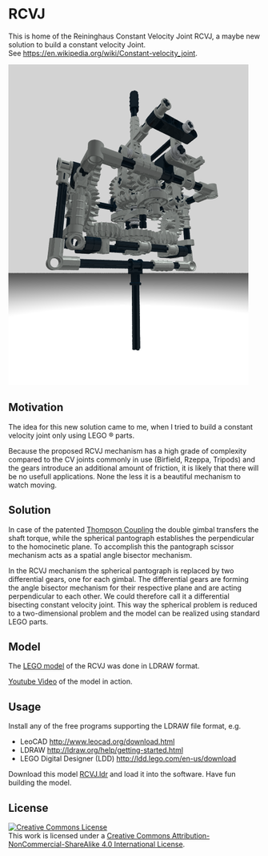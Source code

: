 # RCVJ

This is home of the Reininghaus Constant Velocity Joint RCVJ, a maybe new solution to build a constant velocity Joint.<br>
See https://en.wikipedia.org/wiki/Constant-velocity_joint.

![RCVJ.png](docs/V9b1.png)

## Motivation

The idea for this new solution came to me, when I tried to build a constant velocity joint only using LEGO &reg; parts.

Because the proposed RCVJ mechanism has a high grade of complexity compared to the CV joints commonly in use (Birfield, Rzeppa, Tripods) and the gears introduce an additional amount of friction, it is likely that there will be no usefull applications. None the less it is a beautiful mechanism to watch moving.

## Solution

In case of the patented [Thompson Coupling](https://en.wikipedia.org/wiki/Constant-velocity_joint#Thompson_coupling) the double gimbal transfers the shaft torque, while the spherical pantograph establishes the perpendicular to the homocinetic plane. To accomplish this the pantograph scissor mechanism acts as a spatial angle bisector mechanism.

In the RCVJ mechanism the spherical pantograph is replaced by two differential gears, one for each gimbal. The differential gears are forming the angle bisector mechanism for their respective plane and are acting perpendicular to each other. We could therefore call it a differential bisecting constant velocity joint. This way the spherical problem is reduced to a two-dimensional problem and the model can be realized using standard LEGO parts.

## Model

The [LEGO model](model/RCVJ.ldr) of the RCVJ was done in LDRAW format.

[Youtube Video](https://www.youtube.com/embed/okMCTcgzmAw?ecver=2) of the model in action.

## Usage

Install any of the free programs supporting the LDRAW file format, e.g.

* LeoCAD http://www.leocad.org/download.html
* LDRAW http://ldraw.org/help/getting-started.html
* LEGO Digital Designer (LDD) http://ldd.lego.com/en-us/download

Download this model [RCVJ.ldr](model/RCVJ.ldr) and load it into the software. Have fun building the model.

## License

<a rel="license" href="http://creativecommons.org/licenses/by-nc-sa/4.0/"><img alt="Creative Commons License" style="border-width:0" src="https://i.creativecommons.org/l/by-nc-sa/4.0/88x31.png" /></a><br />This work is licensed under a <a rel="license" href="http://creativecommons.org/licenses/by-nc-sa/4.0/">Creative Commons Attribution-NonCommercial-ShareAlike 4.0 International License</a>.
